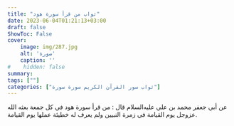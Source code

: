 ```yaml
---
title: "ثواب من قرأ سورة هود"
date: 2023-06-04T01:21:13+03:00
draft: false
ShowToc: False
cover:
    image: img/287.jpg
    alt: 'صورة'
    caption: ''
#    hidden: false
summary: 
tags: [""]
categories: ["ثواب سور القرآن الكريم سورة سورة"]
---
```

عن أبي جعفر محمد بن علي عليه‌السلام قال : من قرأ سورة هود في
كل جمعة بعثه الله عزوجل يوم القيامة في زمرة النبيين ولم يعرف له
خطيئة عملها يوم القيامة.

